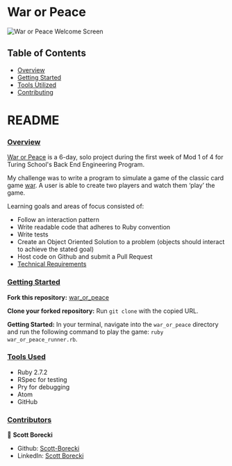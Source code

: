 # War or Peace

![War or Peace Welcome Screen](https://user-images.githubusercontent.com/79381792/119912649-27ef1680-bf19-11eb-97ca-77966c228a82.png)

## Table of Contents

- [Overview](#overview)
- [Getting Started](#getting-started)
- [Tools Utilized](#tools-used)
- [Contributing](#contributors)

# README

### <ins>Overview</ins>

[War or Peace](https://github.com/Scott-Borecki/war_or_peace) is a 6-day, solo project during the first week of Mod 1 of 4 for Turing School's Back End Engineering Program.

My challenge was to write a program to simulate a game of the classic card game [war](https://en.wikipedia.org/wiki/War_(card_game)). A user is able to create two players and watch them ‘play’ the game.

Learning goals and areas of focus consisted of:

- Follow an interaction pattern
- Write readable code that adheres to Ruby convention
- Write tests
- Create an Object Oriented Solution to a problem (objects should interact to achieve the stated goal)
- Host code on Github and submit a Pull Request
- [Technical Requirements](https://backend.turing.edu/module1/projects/war_or_peace/)

### <ins>Getting Started</ins>

**Fork this repository:** [war_or_peace](https://github.com/Scott-Borecki/war_or_peace)

**Clone your forked repository:** Run `git clone` with the copied URL.

**Getting Started:** In your terminal, navigate into the `war_or_peace` directory and run the following command to play the game: `ruby war_or_peace_runner.rb`.

### <ins>Tools Used</ins>
- Ruby 2.7.2
- RSpec for testing
- Pry for debugging
- Atom
- GitHub

### <ins>Contributors</ins>

👤  **Scott Borecki**
- Github: [Scott-Borecki](https://github.com/Scott-Borecki)
- LinkedIn: [Scott Borecki](https://www.linkedin.com/in/scott-borecki/)
